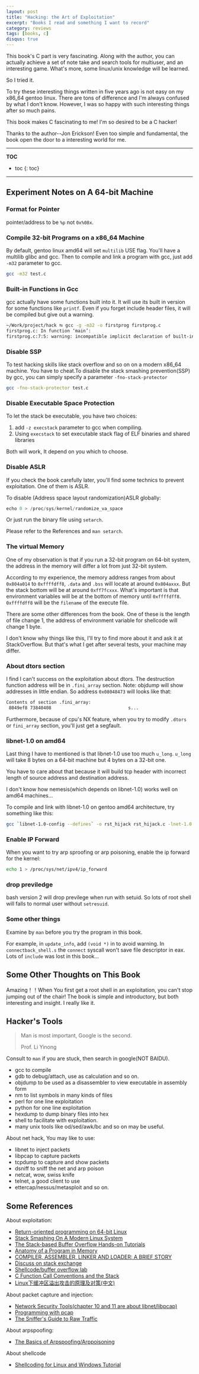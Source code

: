 ```yaml
---
layout: post
title: "Hacking: the Art of Exploitation"
excerpt: "Books I read and something I want to record"
category: reviews
tags: [books, c]
disqus: true
---
```



This book's C part is very fascinating. Along with the author, you can actually achieve a set of note take and search tools for multiuser, and an interesting game. What's more, some linux/unix knowledge will be learned.

So I tried it.

To try these interesting things written in five years ago is not easy on my x86\_64 gentoo linux. There are tons of difference and I'm always confused by what I don't know. However, I was so happy with such interesting things after so much pains.

This book makes C fascinating to me! I'm so desired to be a C hacker!

Thanks to the author--Jon Erickson! Even too simple and fundamental, the book open the door to a interesting world for me.

---

**TOC**

* toc
{: toc}

---

## Experiment Notes on A 64-bit Machine

### Format for Pointer

pointer/address to be `%p` not `0x%08x`.

### Compile 32-bit Programs on a x86\_64 Machine

By default, gentoo linux amd64 will set `multilib` USE flag. You'll have a multilib glibc and gcc. Then to compile and link a program with gcc, just add `-m32` parameter to gcc.

```bash
gcc -m32 test.c
```

### Built-in Functions in Gcc

gcc actually have some functions built into it. It will use its built in version for some functions like `printf`. Even if you forget include header files, it will be compiled but give out a warning.

```bash
~/Work/project/hack ⮀ gcc -g -m32 -o firstprog firstprog.c
firstprog.c: In function ‘main’:
firstprog.c:7:5: warning: incompatible implicit declaration of built-in function ‘printf’ [enabled by default]
```

### Disable SSP

To test hacking skills like stack overflow and so on on a modern x86\_64 machine. You have to cheat.To disable the stack smashing prevention(SSP) by gcc, you can simply specify a parameter `-fno-stack-protector`

```bash
gcc -fno-stack-protector test.c
```

### Disable Executable Space Protection

To let the stack be executable, you have two choices:

1. add `-z execstack` parameter to gcc when compiling.
2. Using `execstack` to set executable stack flag of ELF binaries and shared libraries

Both will work, It depend on you which to choose.

### Disable ASLR

If you check the book carefully later, you'll find some technics to prevent exploitation. One of them is ASLR.

To disable (Address space layout randomization)ASLR globally:

```python
echo 0 > /proc/sys/kernel/randomize_va_space 
```

Or just run the binary file using `setarch`.

Please refer to the References and `man setarch`.

### The virtual Memory

One of my observation is that if you run a 32-bit program on 64-bit system, the address in the memory will differ a lot from just 32-bit system.

According to my experience, the memory address ranges from about `0x804a014` to `0xffffdff8`, `.data` and `.bss` will locate at around `0x804axxx`. But the stack bottom will be at around `0xff7fcxxx`. What's important is that environment variables will be at the bottom of memory until `0xffffdff8`. `0xffffdff8` will be the `filename` of the execute file.

There are some other differences from the book. One of these is the length of file change 1, the address of environment variable for shellcode will change 1 byte.

I don't know why things like this, I'll try to find more about it and ask it at StackOverflow. But that's what I get after several tests, your machine may differ.

### About dtors section

I find I can't success on the exploitation about dtors. The destruction function address will be in `.fini_array` section. Note: objdump will show addresses in little endian. So address `0x08048473` will looks like that:

```bash
Contents of section .fini_array:
 8049ef8 73840408                             s... 
```

Furthermore, because of cpu's NX feature, when you try to modify `.dtors` or `fini_array` section, you'll just get a segfault.

### libnet-1.0 on amd64

Last thing I have to mentioned is that libnet-1.0 use too much `u_long`. `u_long` will take 8 bytes on a 64-bit machine but 4 bytes on a 32-bit one.

You have to care about that because it will build tcp header with incorrect length of source address and destination address.

I don't know how nemesis(which depends on libnet-1.0) works well on amd64 machines...

To compile and link with libnet-1.0 on gentoo amd64 architecture, try something like this:

```bash
gcc `libnet-1.0-config --defines` -o rst_hijack rst_hijack.c -lnet-1.0 -lpcap
```

### Enable IP Forward

When you want to try arp sproofing or arp poisoning, enable the ip forward for the kernel:

```bash
echo 1 > /proc/sys/net/ipv4/ip_forward 
```

### drop previledge

bash version 2 will drop previlege when run with setuid. So lots of root shell will falls to normal user without `setresuid`.

### Some other things

Examine by `man` before you try the program in this book. 

For example, in `update_info`, add `(void *)` in to avoid warning. In `connectback_shell.s` the `connect` syscall won't save file descriptor in eax. Lots of `include` was lost in this book...

## Some Other Thoughts on This Book

Amazing！！When You first get a root shell in an exploitation, you can't stop jumping out of the chair! The book is simple and introductory, but both interesting and insight. I really like it.

## Hacker's Tools

> Man is most important, Google is the second.
> 
> Prof. Li Yinong

Consult to `man` if you are stuck, then search in google(NOT BAIDU).

- gcc to compile
- gdb to debug/attach, use as calculation and so on.
- objdump to be used as a disassembler to view executable in assembly form
- nm to list symbols in many kinds of files
- perl for one line exploitation
- python for one line exploitation
- hexdump to dump binary files into hex
- shell to facilitate with exploitation.
- many unix tools like od/sed/awk/bc and so on may be useful.

About net hack, You may like to use:

- libnet to inject packets
- libpcap to capture packets
- tcpdump to capture and show packets
- dsniff to sniff the net and arp poison
- netcat, wow, swiss knife
- telnet, a good client to use
- ettercap/nessus/metasploit and so on.

## Some References

About exploitation:

- [Return-oriented programming on 64-bit Linux](https://crypto.stanford.edu/~blynn/rop/)
- [Stack Smashing On A Modern Linux System](http://www.exploit-db.com/papers/24085/)
- [The Stack-based Buffer Overflow Hands-on Tutorials](http://www.tenouk.com/Bufferoverflowc/)
- [Anatomy of a Program in Memory](http://duartes.org/gustavo/blog/post/anatomy-of-a-program-in-memory)
- [COMPILER, ASSEMBLER, LINKER AND LOADER: A BRIEF STORY](http://www.tenouk.com/ModuleW.html)
- [Discuss on stack exchange](http://security.stackexchange.com/questions/20497/stack-overflows-defeating-canaries-aslr-dep-nx)
- [Shellcode/buffer overflow lab](https://www.cs.umd.edu/class/fall2012/cmsc498L/materials/vuln-lab.shtml)
- [C Function Call Conventions and the Stack](http://www.csee.umbc.edu/~chang/cs313.s02/stack.shtml)
- [Linux下缓冲区溢出攻击的原理及对策(中文)](https://www.ibm.com/developerworks/cn/linux/l-overflow/)

About packet capture and injection:

- [Network Security Tools(chapter 10 and 11 are about libnet/libpcap)](http://networksecurity.org.ua/0596007949/toc.html)
- [Programming with pcap](http://www.tcpdump.org/pcap.html)
- [The Sniffer's Guide to Raw Traffic](http://yuba.stanford.edu/~casado/pcap/section1.html)

About arpspoofing:

- [The Basics of Arpspoofing/Arppoisoning](http://www.irongeek.com/i.php?page=security/arpspoof)

About shellcode

- [Shellcoding for Linux and Windows Tutorial](http://www.vividmachines.com/shellcode/shellcode.html)

